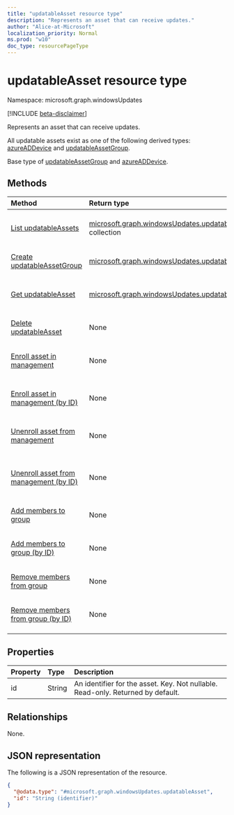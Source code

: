 ```yaml
---
title: "updatableAsset resource type"
description: "Represents an asset that can receive updates."
author: "Alice-at-Microsoft"
localization_priority: Normal
ms.prod: "w10"
doc_type: resourcePageType
---
```


# updatableAsset resource type

Namespace: microsoft.graph.windowsUpdates

[!INCLUDE [beta-disclaimer](../../includes/beta-disclaimer.md)]

Represents an asset that can receive updates.

All updatable assets exist as one of the following derived types: [azureADDevice](../resources/windowsupdates-azureaddevice.md) and [updatableAssetGroup](../resources/windowsupdates-updatableassetgroup.md).

Base type of [updatableAssetGroup](../resources/windowsupdates-updatableassetgroup.md) and [azureADDevice](../resources/windowsupdates-azureaddevice.md).

## Methods
|Method|Return type|Description|
|:---|:---|:---|
|[List updatableAssets](../api/windowsupdates-updatableasset-list.md)|[microsoft.graph.windowsUpdates.updatableAsset](../resources/windowsupdates-updatableasset.md) collection|Get a list of the [updatableAsset](../resources/windowsupdates-updatableasset.md) objects and their properties.|
|[Create updatableAssetGroup](../api/windowsupdates-updatableassetgroup-create.md)|[microsoft.graph.windowsUpdates.updatableAssetGroup](../resources/windowsupdates-updatableassetgroup.md)|Create a new [updatableAssetGroup](../resources/windowsupdates-updatableassetgroup.md) object.|
|[Get updatableAsset](../api/windowsupdates-updatableasset-get.md)|[microsoft.graph.windowsUpdates.updatableAsset](../resources/windowsupdates-updatableasset.md)|Read the properties and relationships of an [updatableAsset](../resources/windowsupdates-updatableasset.md) object.|
|[Delete updatableAsset](../api/windowsupdates-updatableasset-delete.md)|None|Delete an [updatableAsset](../resources/windowsupdates-updatableasset.md) object.|
|[Enroll asset in management](../api/windowsupdates-updatableasset-enrollassets.md)|None|Enroll assets in update management by the deployment service.|
|[Enroll asset in management (by ID)](../api/windowsupdates-updatableasset-enrollassetsbyid.md)|None|Enroll assets of the same type in update management by the deployment service.|
|[Unenroll asset from management](../api/windowsupdates-updatableasset-unenrollassets.md)|None|Unenroll assets from update management by the deployment service.|
|[Unenroll asset from management (by ID)](../api/windowsupdates-updatableasset-unenrollassetsbyid.md)|None|Unenroll assets of the same type from update management by the deployment service.|
|[Add members to group](../api/windowsupdates-updatableassetgroup-addmembers.md)|None|Add members to an updatable asset group.|
|[Add members to group (by ID)](../api/windowsupdates-updatableassetgroup-addmembersbyid.md)|None|Add members of the same type to an updatable asset group.|
|[Remove members from group](../api/windowsupdates-updatableassetgroup-removemembers.md)|None|Remove members from an updatable asset group.|
|[Remove members from group (by ID)](../api/windowsupdates-updatableassetgroup-removemembersbyid.md)|None|Remove members of the same type from an updatable asset group.|

## Properties
|Property|Type|Description|
|:---|:---|:---|
|id|String|An identifier for the asset. Key. Not nullable. Read-only. Returned by default.|

## Relationships
None.

## JSON representation
The following is a JSON representation of the resource.
<!-- {
  "blockType": "resource",
  "keyProperty": "id",
  "@odata.type": "microsoft.graph.windowsUpdates.updatableAsset",
  "openType": false
}
-->
``` json
{
  "@odata.type": "#microsoft.graph.windowsUpdates.updatableAsset",
  "id": "String (identifier)"
}
```

